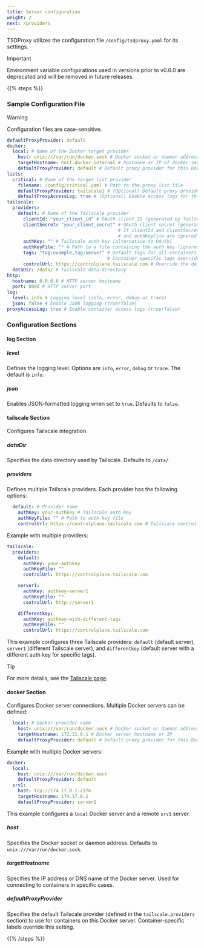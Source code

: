 ```yaml
---
title: Server configuration
weight: 2
next: /providers
---
```


 TSDProxy utilizes the configuration file `/config/tsdproxy.yaml` for its settings.

 > [!IMPORTANT]
 > Environment variable configurations used in versions prior to v0.6.0 are
 > deprecated and will be removed in future releases.

{{% steps %}}

### Sample Configuration File

> [!Warning]
> Configuration files are case-sensitive.

```yaml {filename="/config/tsdproxy.yaml"}
defaultProxyProvider: default
docker:
  local: # Name of the Docker target provider
    host: unix:///var/run/docker.sock # Docker socket or daemon address
    targetHostname: host.docker.internal # hostname or IP of docker server (ex: host.docker.internal or 172.31.0.1)
    defaultProxyProvider: default # Default proxy provider for this Docker server
lists:
  critical: # Name of the target list provider
    filename: /config/critical.yaml # Path to the proxy list file
    defaultProxyProvider: tailscale1 # (Optional) Default proxy provider for this list
    defaultProxyAccessLog: true # (Optional) Enable access logs for this list
tailscale:
  providers:
    default: # Name of the Tailscale provider
      clientId: "your_client_id" # OAuth client ID (generated by Tailscale)
      clientSecret: "your_client_secret" # OAuth client secret (generated by Tailscale)
                                         # If clientId and clientSecret are defined, authKey 
                                         # and authKeyFile are ignored
      authKey: "" # Tailscale auth key (alternative to OAuth)
      authKeyFile: "" # Path to a file containing the auth key (ignores authKey if defined)
      tags: "tag:example,tag:server" # Default tags for all containers using this provider
                                     # Container-specific tags override these default tags
      controlUrl: https://controlplane.tailscale.com # Override the default Tailscale control URL
  dataDir: /data/ # Tailscale data directory
http:
  hostname: 0.0.0.0 # HTTP server hostname
  port: 8080 # HTTP server port
log:
  level: info # Logging level (info, error, debug or trace)
  json: false # Enable JSON logging (true/false)
proxyAccessLog: true # Enable container access logs (true/false)
```

### Configuration Sections

#### log Section

##### level

Defines the logging level. Options are `info`, `error`, `debug` or `trace`.
The default is `info`.

##### json

Enables JSON-formatted logging when set to `true`. Defaults to `false`.

#### tailscale Section

Configures Tailscale integration.

##### dataDir

Specifies the data directory used by Tailscale. Defaults to `/data/`.

##### providers

Defines multiple Tailscale providers. Each provider has the following options:

```yaml {filename="/config/tsdproxy.yaml"}
  default: # Provider name
    authKey: your-authkey # Tailscale auth key
    authKeyFile: "" # Path to auth key file
    controlUrl: https://controlplane.tailscale.com # Tailscale control URL
```

Example with multiple providers:

```yaml {filename="/config/tsdproxy.yaml"}
tailscale:
  providers:
    default:
      authKey: your-authkey
      authKeyFile: ""
      controlUrl: https://controlplane.tailscale.com

    server1:
      authKey: authkey-server1
      authKeyFile: ""
      controlUrl: http://server1

    differentkey:
      authKey: authkey-with-different-tags
      authKeyFile: ""
      controlUrl: https://controlplane.tailscale.com
```

This example configures three Tailscale providers: `default` (default server),
`server1` (different Tailscale server), and `differentkey` (default server with
a different auth key for specific tags).

> [!Tip]
> For more details, see the [Tailscale page](../advanced/tailscale/).

#### docker Section

Configures Docker server connections. Multiple Docker servers can be defined:

```yaml {filename="/config/tsdproxy.yaml"}
  local: # Docker provider name
    host: unix:///var/run/docker.sock # Docker socket or daemon address
    targetHostname: 172.31.0.1 # Docker server hostname or IP
    defaultProxyProvider: default # Default proxy provider for this Docker server
```

Example with multiple Docker servers:

```yaml {filename="/config/tsdproxy.yaml"}
docker:
  local:
    host: unix:///var/run/docker.sock
    defaultProxyProvider: default
  srv1:
    host: tcp://174.17.0.1:2376
    targetHostname: 174.17.0.1
    defaultProxyProvider: server1
```

This example configures a `local` Docker server and a remote `srv1` server.

##### host

Specifies the Docker socket or daemon address. Defaults to `unix:///var/run/docker.sock`.

##### targetHostname

Specifies the IP address or DNS name of the Docker server. Used for connecting to
containers in specific cases.

##### defaultProxyProvider

Specifies the default Tailscale provider (defined in the `tailscale.providers`
section) to use for containers on this Docker server. Container-specific labels
override this setting.

{{% /steps %}}
